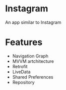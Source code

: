 # Instagram
An app similar to Instagram

# Features
- Navigation Graph
- MVVM artchitecture
- Retrofit
- LiveData
- Shared Preferences
- Repository
